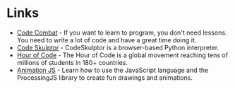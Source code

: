 
# Links

* [Code Combat](http://codecombat.com/) - If you want to learn to program, you don't need lessons. You need to write a lot of code and have a great time doing it.
* [Code Skulptor](http://www.codeskulptor.org/) - CodeSkulptor is a browser-based Python interpreter.
* [Hour of Code](https://code.org/learn) - The Hour of Code is a global movement reaching tens of millions of students in 180+ countries.
* [Animation JS](https://www.khanacademy.org/computing/computer-programming/programming) - Learn how to use the JavaScript language and the ProcessingJS library to create fun drawings and animations.


